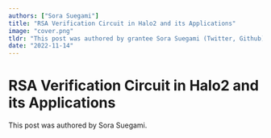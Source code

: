```yaml
---
authors: ["Sora Suegami"]
title: "RSA Verification Circuit in Halo2 and its Applications"
image: "cover.png"
tldr: "This post was authored by grantee Sora Suegami (Twitter, Github)"
date: "2022-11-14"
---
```


# RSA Verification Circuit in Halo2 and its Applications

This post was authored by Sora Suegami.
